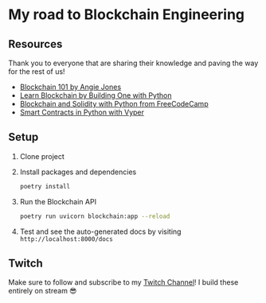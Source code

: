 # My road to Blockchain Engineering

## Resources

Thank you to everyone that are sharing their knowledge and paving the way for the rest of us!

- [Blockchain 101 by Angie Jones](https://dev.to/techgirl1908/blockchain-101-and-the-protocols-that-use-it-527p)
- [Learn Blockchain by Building One with Python](https://medium.com/@vanflymen/learn-blockchains-by-building-one-117428612f46)
- [Blockchain and Solidity with Python from FreeCodeCamp](https://github.com/smartcontractkit/full-blockchain-solidity-course-py)
- [Smart Contracts in Python with Vyper](https://vyper.readthedocs.io/en/latest/vyper-by-example.html)

## Setup

1. Clone project
2. Install packages and dependencies

   ```bash
   poetry install
   ```

3. Run the Blockchain API

   ```bash
   poetry run uvicorn blockchain:app --reload
   ```

4. Test and see the auto-generated docs by visiting `http://localhost:8000/docs`

## Twitch

Make sure to follow and subscribe to my [Twitch Channel](https://twitch.tv/carloskidman)! I build these entirely on stream 😎
